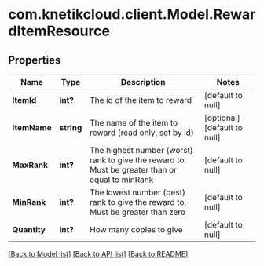 # com.knetikcloud.client.Model.RewardItemResource
## Properties

Name | Type | Description | Notes
------------ | ------------- | ------------- | -------------
**ItemId** | **int?** | The id of the item to reward | [default to null]
**ItemName** | **string** | The name of the item to reward (read only, set by id) | [optional] [default to null]
**MaxRank** | **int?** | The highest number (worst) rank to give the reward to. Must be greater than or equal to minRank | [default to null]
**MinRank** | **int?** | The lowest number (best) rank to give the reward to. Must be greater than zero | [default to null]
**Quantity** | **int?** | How many copies to give | [default to null]

[[Back to Model list]](../README.md#documentation-for-models) [[Back to API list]](../README.md#documentation-for-api-endpoints) [[Back to README]](../README.md)

